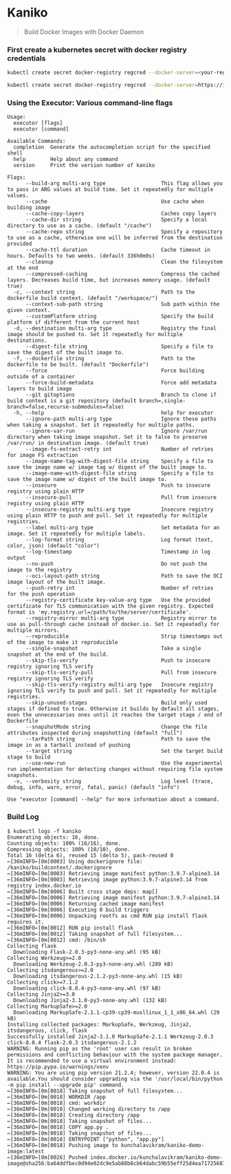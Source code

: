 # Kaniko

> Build Docker Images with Docker Daemon

### First create a kubernetes secret with docker registry credentials
```sh
kubectl create secret docker-registry regcred --docker-server=<your-registry-server> --docker-username=<your-name> --docker-password=<your-pword> --docker-email=<your-email>
```
```sh
kubectl create secret docker-registry regcred --docker-server=https://index.docker.io/v1/ --docker-username=partha00011 --docker-password=<your-password> --docker-email=<your-email>
```
### Using the Executor: Various command-line flags
    Usage:
      executor [flags]
      executor [command]
    
    Available Commands:
      completion  Generate the autocompletion script for the specified shell
      help        Help about any command
      version     Print the version number of kaniko
    
    Flags:
          --build-arg multi-arg type                  This flag allows you to pass in ARG values at build time. Set it repeatedly for multiple values.
          --cache                                     Use cache when building image
          --cache-copy-layers                         Caches copy layers
          --cache-dir string                          Specify a local directory to use as a cache. (default "/cache")
          --cache-repo string                         Specify a repository to use as a cache, otherwise one will be inferred from the destination provided
          --cache-ttl duration                        Cache timeout in hours. Defaults to two weeks. (default 336h0m0s)
          --cleanup                                   Clean the filesystem at the end
          --compressed-caching                        Compress the cached layers. Decreases build time, but increases memory usage. (default true)
      -c, --context string                            Path to the dockerfile build context. (default "/workspace/")
          --context-sub-path string                   Sub path within the given context.
          --customPlatform string                     Specify the build platform if different from the current host
      -d, --destination multi-arg type                Registry the final image should be pushed to. Set it repeatedly for multiple destinations.
          --digest-file string                        Specify a file to save the digest of the built image to.
      -f, --dockerfile string                         Path to the dockerfile to be built. (default "Dockerfile")
          --force                                     Force building outside of a container
          --force-build-metadata                      Force add metadata layers to build image
          --git gitoptions                            Branch to clone if build context is a git repository (default branch=,single-branch=false,recurse-submodules=false)
      -h, --help                                      help for executor
          --ignore-path multi-arg type                Ignore these paths when taking a snapshot. Set it repeatedly for multiple paths.
          --ignore-var-run                            Ignore /var/run directory when taking image snapshot. Set it to false to preserve /var/run/ in destination image. (default true)
          --image-fs-extract-retry int                Number of retries for image FS extraction
          --image-name-tag-with-digest-file string    Specify a file to save the image name w/ image tag w/ digest of the built image to.
          --image-name-with-digest-file string        Specify a file to save the image name w/ digest of the built image to.
          --insecure                                  Push to insecure registry using plain HTTP
          --insecure-pull                             Pull from insecure registry using plain HTTP
          --insecure-registry multi-arg type          Insecure registry using plain HTTP to push and pull. Set it repeatedly for multiple registries.
          --label multi-arg type                      Set metadata for an image. Set it repeatedly for multiple labels.
          --log-format string                         Log format (text, color, json) (default "color")
          --log-timestamp                             Timestamp in log output
          --no-push                                   Do not push the image to the registry
          --oci-layout-path string                    Path to save the OCI image layout of the built image.
          --push-retry int                            Number of retries for the push operation
          --registry-certificate key-value-arg type   Use the provided certificate for TLS communication with the given registry. Expected format is 'my.registry.url=/path/to/the/server/certificate'.
          --registry-mirror multi-arg type            Registry mirror to use as pull-through cache instead of docker.io. Set it repeatedly for multiple mirrors.
          --reproducible                              Strip timestamps out of the image to make it reproducible
          --single-snapshot                           Take a single snapshot at the end of the build.
          --skip-tls-verify                           Push to insecure registry ignoring TLS verify
          --skip-tls-verify-pull                      Pull from insecure registry ignoring TLS verify
          --skip-tls-verify-registry multi-arg type   Insecure registry ignoring TLS verify to push and pull. Set it repeatedly for multiple registries.
          --skip-unused-stages                        Build only used stages if defined to true. Otherwise it builds by default all stages, even the unnecessaries ones until it reaches the target stage / end of Dockerfile
          --snapshotMode string                       Change the file attributes inspected during snapshotting (default "full")
          --tarPath string                            Path to save the image in as a tarball instead of pushing
          --target string                             Set the target build stage to build
          --use-new-run                               Use the experimental run implementation for detecting changes without requiring file system snapshots.
      -v, --verbosity string                          Log level (trace, debug, info, warn, error, fatal, panic) (default "info")
    
    Use "executor [command] --help" for more information about a command.


### Build Log

    $ kubectl logs -f kaniko
    Enumerating objects: 16, done.
    Counting objects: 100% (16/16), done.
    Compressing objects: 100% (10/10), done.
    Total 16 (delta 6), reused 15 (delta 5), pack-reused 0
    ←[36mINFO←[0m[0003] Using dockerignore file: /kaniko/buildcontext/.dockerignore
    ←[36mINFO←[0m[0003] Retrieving image manifest python:3.9.7-alpine3.14
    ←[36mINFO←[0m[0003] Retrieving image python:3.9.7-alpine3.14 from registry index.docker.io
    ←[36mINFO←[0m[0006] Built cross stage deps: map[]
    ←[36mINFO←[0m[0006] Retrieving image manifest python:3.9.7-alpine3.14
    ←[36mINFO←[0m[0006] Returning cached image manifest
    ←[36mINFO←[0m[0006] Executing 0 build triggers
    ←[36mINFO←[0m[0006] Unpacking rootfs as cmd RUN pip install flask requires it.
    ←[36mINFO←[0m[0012] RUN pip install flask
    ←[36mINFO←[0m[0012] Taking snapshot of full filesystem...        
    ←[36mINFO←[0m[0012] cmd: /bin/sh
    Collecting flask
      Downloading Flask-2.0.3-py3-none-any.whl (95 kB)
    Collecting Werkzeug>=2.0
      Downloading Werkzeug-2.0.3-py3-none-any.whl (289 kB)
    Collecting itsdangerous>=2.0
      Downloading itsdangerous-2.1.2-py3-none-any.whl (15 kB)
    Collecting click>=7.1.2
      Downloading click-8.0.4-py3-none-any.whl (97 kB)
    Collecting Jinja2>=3.0
      Downloading Jinja2-3.1.0-py3-none-any.whl (132 kB)
    Collecting MarkupSafe>=2.0
      Downloading MarkupSafe-2.1.1-cp39-cp39-musllinux_1_1_x86_64.whl (29 kB)
    Installing collected packages: MarkupSafe, Werkzeug, Jinja2, itsdangerous, click, flask
    Successfully installed Jinja2-3.1.0 MarkupSafe-2.1.1 Werkzeug-2.0.3 click-8.0.4 flask-2.0.3 itsdangerous-2.1.2
    WARNING: Running pip as the 'root' user can result in broken permissions and conflicting behaviour with the system package manager. It is recommended to use a virtual environment instead: https://pip.pypa.io/warnings/venv
    WARNING: You are using pip version 21.2.4; however, version 22.0.4 is available.You should consider upgrading via the '/usr/local/bin/python -m pip install --upgrade pip' command.
    ←[36mINFO←[0m[0018] Taking snapshot of full filesystem...
    ←[36mINFO←[0m[0018] WORKDIR /app
    ←[36mINFO←[0m[0018] cmd: workdir
    ←[36mINFO←[0m[0018] Changed working directory to /app
    ←[36mINFO←[0m[0018] Creating directory /app
    ←[36mINFO←[0m[0018] Taking snapshot of files...
    ←[36mINFO←[0m[0018] COPY app.py .
    ←[36mINFO←[0m[0018] Taking snapshot of files...
    ←[36mINFO←[0m[0018] ENTRYPOINT ["python", "app.py"]
    ←[36mINFO←[0m[0018] Pushing image to kunchalavikram/kaniko-demo-image:latest
    ←[36mINFO←[0m[0026] Pushed index.docker.io/kunchalavikram/kaniko-demo-image@sha256:ba64ddfbec0d94e02dc9e5ab88b8cb64dabc59b55eff25d4ea71725687837ea7

